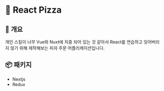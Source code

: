 # 🍕 React Pizza
## 📖 개요
개인 스킬이 너무 Vue와 Nuxt에 치중 되어 있는 것 같아서 React를 연습하고 잊어버리지 않기 위해 제작해보는 피자 주문 어플리케이션입니다.
## 📦 패키지
- Nextjs
- Redux
